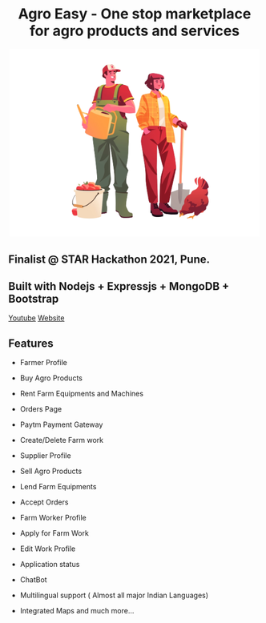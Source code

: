 <h1 align="center">Agro Easy - One stop marketplace for agro products and services <br /></h1>  
<p align="center">
  <img src="public/Asset/logo2.png" width="500" >
</p>

## Finalist @ STAR Hackathon 2021, Pune. 
## Built with Nodejs + Expressjs + MongoDB + Bootstrap

<a href = "https://youtu.be/JC9G0axum8I">Youtube</a>
<a href = "https://agroeaasy.herokuapp.com/">Website</a>

## Features

- Farmer Profile
- Buy Agro Products
- Rent Farm Equipments and Machines
- Orders Page
- Paytm Payment Gateway
- Create/Delete Farm work

- Supplier Profile
- Sell Agro Products
- Lend Farm Equipments
- Accept Orders

- Farm Worker Profile
- Apply for Farm Work
- Edit Work Profile
- Application status

- ChatBot
- Multilingual support ( Almost all major Indian Languages)
- Integrated Maps and much more...



